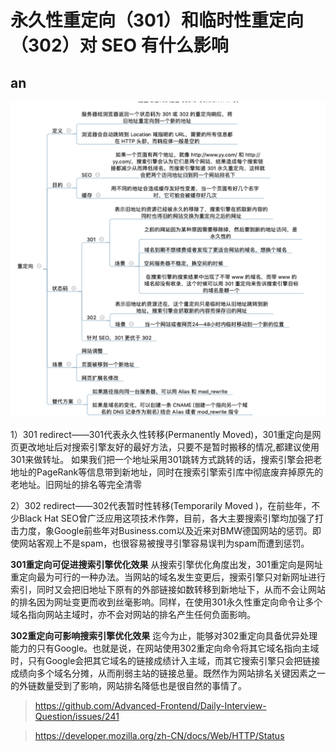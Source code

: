# 永久性重定向（301）和临时性重定向（302）对 SEO 有什么影响

## an

<div align=center>
    <img src='./image/301302.png'>
</div>

1）301 redirect——301代表永久性转移(Permanently Moved)，301重定向是网页更改地址后对搜索引擎友好的最好方法，只要不是暂时搬移的情况,都建议使用301来做转址。
如果我们把一个地址采用301跳转方式跳转的话，搜索引擎会把老地址的PageRank等信息带到新地址，同时在搜索引擎索引库中彻底废弃掉原先的老地址。旧网址的排名等完全清零

2）302 redirect——302代表暂时性转移(Temporarily Moved )，在前些年，不少Black Hat SEO曾广泛应用这项技术作弊，目前，各大主要搜索引擎均加强了打击力度，象Google前些年对Business.com以及近来对BMW德国网站的惩罚。即使网站客观上不是spam，也很容易被搜寻引擎容易误判为spam而遭到惩罚。

**301重定向可促进搜索引擎优化效果**
从搜索引擎优化角度出发，301重定向是网址重定向最为可行的一种办法。当网站的域名发生变更后，搜索引擎只对新网址进行索引，同时又会把旧地址下原有的外部链接如数转移到新地址下，从而不会让网站的排名因为网址变更而收到丝毫影响。同样，在使用301永久性重定向命令让多个域名指向网站主域时，亦不会对网站的排名产生任何负面影响。

**302重定向可影响搜索引擎优化效果**
迄今为止，能够对302重定向具备优异处理能力的只有Google。也就是说，在网站使用302重定向命令将其它域名指向主域时，只有Google会把其它域名的链接成绩计入主域，而其它搜索引擎只会把链接成绩向多个域名分摊，从而削弱主站的链接总量。既然作为网站排名关键因素之一的外链数量受到了影响，网站排名降低也是很自然的事情了。

>https://github.com/Advanced-Frontend/Daily-Interview-Question/issues/241

>https://developer.mozilla.org/zh-CN/docs/Web/HTTP/Status
